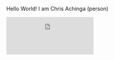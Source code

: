 Hello World! I am Chris Achinga (person)

<iframe width="230" height="100" src="https://www.youtube.com/embed/vBf1ufZ22EI" frameborder="0" allow="accelerometer; autoplay; clipboard-write; encrypted-media; gyroscope; picture-in-picture" allowfullscreen></iframe>